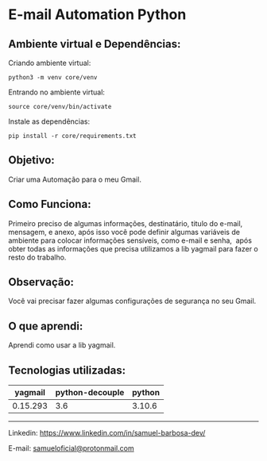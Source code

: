 # E-mail Automation Python
## Ambiente virtual e Dependências:
Criando ambiente virtual:
```
python3 -m venv core/venv
```

Entrando no ambiente virtual:
```
source core/venv/bin/activate
```

Instale as dependências:
```
pip install -r core/requirements.txt
```

## Objetivo:
Criar uma Automação para o meu Gmail.

## Como Funciona:
Primeiro preciso de algumas informações, destinatário, titulo do e-mail, mensagem, e anexo, após isso você pode definir algumas variáveis de ambiente para colocar informações sensíveis, como e-mail e senha,  após obter todas as informações que precisa utilizamos a lib yagmail para fazer o resto do trabalho.

## Observação:
Você vai precisar fazer algumas configurações de segurança no seu Gmail.

##  O que aprendi:
Aprendi como usar a lib yagmail.

## Tecnologias utilizadas:

yagmail   | python-decouple | python
--------- | --------------- | ---------
0.15.293  | 3.6             | 3.10.6

---
Linkedin: <https://www.linkedin.com/in/samuel-barbosa-dev/> 

E-mail: <samueloficial@protonmail.com>